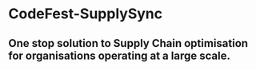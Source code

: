 # CodeFest-SupplySync

## One stop solution to Supply Chain optimisation for organisations operating at a large scale.

